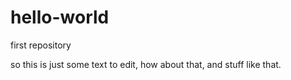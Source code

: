 # hello-world
first repository

so this is just some text to edit,
how about that,
and stuff like that.
